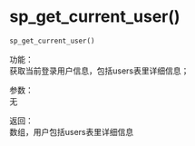 # sp_get_current_user()

```php
sp_get_current_user()
```
功能：  
获取当前登录用户信息，包括users表里详细信息；

参数：  
无

返回：  
数组，用户包括users表里详细信息